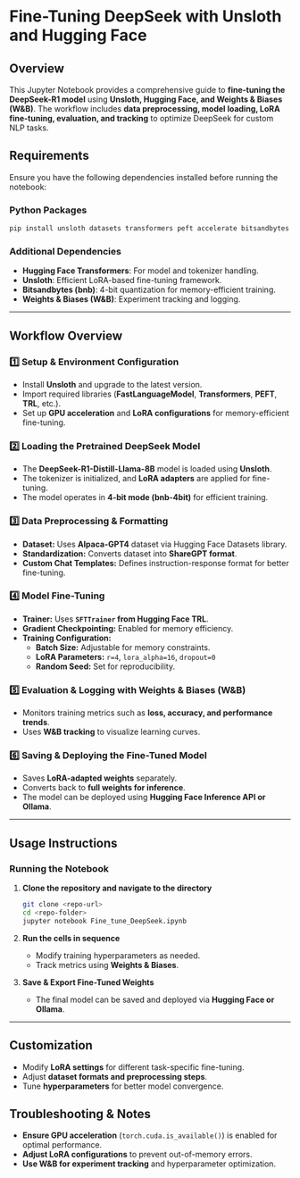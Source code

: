 # **Fine-Tuning DeepSeek with Unsloth and Hugging Face**  

## **Overview**  
This Jupyter Notebook provides a comprehensive guide to **fine-tuning the DeepSeek-R1 model** using **Unsloth, Hugging Face, and Weights & Biases (W&B)**. The workflow includes **data preprocessing, model loading, LoRA fine-tuning, evaluation, and tracking** to optimize DeepSeek for custom NLP tasks.  

## **Requirements**  
Ensure you have the following dependencies installed before running the notebook:  

### **Python Packages**
```bash
pip install unsloth datasets transformers peft accelerate bitsandbytes torch trl wandb
```

### **Additional Dependencies**  
- **Hugging Face Transformers**: For model and tokenizer handling.
- **Unsloth**: Efficient LoRA-based fine-tuning framework.
- **Bitsandbytes (bnb)**: 4-bit quantization for memory-efficient training.
- **Weights & Biases (W&B)**: Experiment tracking and logging.

---

## **Workflow Overview**  

### **1️⃣ Setup & Environment Configuration**  
- Install **Unsloth** and upgrade to the latest version.
- Import required libraries (**FastLanguageModel**, **Transformers**, **PEFT**, **TRL**, etc.).
- Set up **GPU acceleration** and **LoRA configurations** for memory-efficient fine-tuning.

### **2️⃣ Loading the Pretrained DeepSeek Model**  
- The **DeepSeek-R1-Distill-Llama-8B** model is loaded using **Unsloth**.
- The tokenizer is initialized, and **LoRA adapters** are applied for fine-tuning.
- The model operates in **4-bit mode (bnb-4bit)** for efficient training.

### **3️⃣ Data Preprocessing & Formatting**  
- **Dataset:** Uses **Alpaca-GPT4** dataset via Hugging Face Datasets library.
- **Standardization:** Converts dataset into **ShareGPT format**.
- **Custom Chat Templates:** Defines instruction-response format for better fine-tuning.

### **4️⃣ Model Fine-Tuning**  
- **Trainer:** Uses **`SFTTrainer` from Hugging Face TRL**.
- **Gradient Checkpointing:** Enabled for memory efficiency.
- **Training Configuration:**
  - **Batch Size:** Adjustable for memory constraints.
  - **LoRA Parameters:** `r=4`, `lora_alpha=16`, `dropout=0`
  - **Random Seed:** Set for reproducibility.

### **5️⃣ Evaluation & Logging with Weights & Biases (W&B)**  
- Monitors training metrics such as **loss, accuracy, and performance trends**.
- Uses **W&B tracking** to visualize learning curves.

### **6️⃣ Saving & Deploying the Fine-Tuned Model**  
- Saves **LoRA-adapted weights** separately.
- Converts back to **full weights for inference**.
- The model can be deployed using **Hugging Face Inference API or Ollama**.

---

## **Usage Instructions**  

### **Running the Notebook**
1. **Clone the repository and navigate to the directory**  
   ```bash
   git clone <repo-url>
   cd <repo-folder>
   jupyter notebook Fine_tune_DeepSeek.ipynb
   ```
2. **Run the cells in sequence**  
   - Modify training hyperparameters as needed.
   - Track metrics using **Weights & Biases**.

3. **Save & Export Fine-Tuned Weights**
   - The final model can be saved and deployed via **Hugging Face or Ollama**.

---

## **Customization**  
- Modify **LoRA settings** for different task-specific fine-tuning.
- Adjust **dataset formats and preprocessing steps**.
- Tune **hyperparameters** for better model convergence.

## **Troubleshooting & Notes**  
- **Ensure GPU acceleration** (`torch.cuda.is_available()`) is enabled for optimal performance.
- **Adjust LoRA configurations** to prevent out-of-memory errors.
- **Use W&B for experiment tracking** and hyperparameter optimization.


